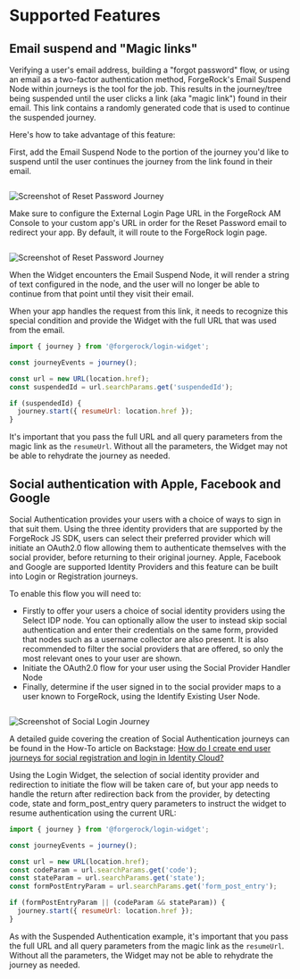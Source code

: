 <script>
  import Image from '../../image.svelte';

  export let data;
</script>

# Supported Features

## Email suspend and "Magic links"

Verifying a user's email address, building a "forgot password" flow, or using an email as a two-factor authentication method, ForgeRock's Email Suspend Node within journeys is the tool for the job. This results in the journey/tree being suspended until the user clicks a link (aka "magic link") found in their email. This link contains a randomly generated code that is used to continue the suspended journey.

Here's how to take advantage of this feature:

First, add the Email Suspend Node to the portion of the journey you'd like to suspend until the user continues the journey from the link found in their email.

<Image>

![Screenshot of Reset Password Journey](/img/reset-password-journey.png)

</Image>

Make sure to configure the External Login Page URL in the ForgeRock AM Console to your custom app's URL in order for the Reset Password email to redirect your app. By default, it will route to the ForgeRock login page.

<Image>

![Screenshot of Reset Password Journey](/img/external-login-page-url.png)

</Image>

When the Widget encounters the Email Suspend Node, it will render a string of text configured in the node, and the user will no longer be able to continue from that point until they visit their email.

When your app handles the request from this link, it needs to recognize this special condition and provide the Widget with the full URL that was used from the email.

```js
import { journey } from '@forgerock/login-widget';

const journeyEvents = journey();

const url = new URL(location.href);
const suspendedId = url.searchParams.get('suspendedId');

if (suspendedId) {
  journey.start({ resumeUrl: location.href });
}
```

It's important that you pass the full URL and all query parameters from the magic link as the `resumeUrl`. Without all the parameters, the Widget may not be able to rehydrate the journey as needed.

## Social authentication with Apple, Facebook and Google

Social Authentication provides your users with a choice of ways to sign in that suit them. Using the three identity providers that are supported by the ForgeRock JS SDK, users can select their preferred provider which will initiate an OAuth2.0 flow allowing them to authenticate themselves with the social provider, before returning to their original journey. Apple, Facebook and Google are supported Identity Providers and this feature can be built into Login or Registration journeys.

To enable this flow you will need to:

- Firstly to offer your users a choice of social identity providers using the Select IDP node. You can optionally allow the user to instead skip social authentication and enter their credentials on the same form, provided that nodes such as a username collector are also present. It is also recommended to filter the social providers that are offered, so only the most relevant ones to your user are shown.
- Initiate the OAuth2.0 flow for your user using the Social Provider Handler Node
- Finally, determine if the user signed in to the social provider maps to a user known to ForgeRock, using the Identify Existing User Node.

<Image>

![Screenshot of Social Login Journey](/img/social-login-journey.png)

</Image>

A detailed guide covering the creation of Social Authentication journeys can be found in the How-To article on Backstage: [How do I create end user journeys for social registration and login in Identity Cloud?](https://backstage.forgerock.com/knowledge/kb/article/a80828410)

Using the Login Widget, the selection of social identity provider and redirection to initiate the flow will be taken care of, but your app needs to handle the return after redirection back from the provider, by detecting code, state and form_post_entry query parameters to instruct the widget to resume authentication using the current URL:

```js
import { journey } from '@forgerock/login-widget';

const journeyEvents = journey();

const url = new URL(location.href);
const codeParam = url.searchParams.get('code');
const stateParam = url.searchParams.get('state');
const formPostEntryParam = url.searchParams.get('form_post_entry');

if (formPostEntryParam || (codeParam && stateParam)) {
  journey.start({ resumeUrl: location.href });
}
```

As with the Suspended Authentication example, it's important that you pass the full URL and all query parameters from the magic link as the `resumeUrl`. Without all the parameters, the Widget may not be able to rehydrate the journey as needed.
